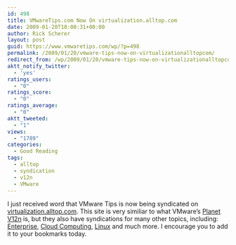 ```yaml
---
id: 498
title: VMwareTips.com Now On virtualization.alltop.com
date: 2009-01-20T10:00:31+00:00
author: Rick Scherer
layout: post
guid: https://www.vmwaretips.com/wp/?p=498
permalink: /2009/01/20/vmware-tips-now-on-virtualizationalltopcom/
redirect_from: /wp/2009/01/20/vmware-tips-now-on-virtualizationalltopcom/
aktt_notify_twitter:
  - 'yes'
ratings_users:
  - "0"
ratings_score:
  - "0"
ratings_average:
  - "0"
aktt_tweeted:
  - "1"
views:
  - "1789"
categories:
  - Good Reading
tags:
  - alltop
  - syndication
  - v12n
  - VMware
---
```

I just received word that VMware Tips is now being syndicated on <a href="http://virtualization.alltop.com" target="_blank">virtualization.alltop.com</a>. This site is very similiar to what VMware&#8217;s <a href="http://www.vmware.com/vmtn/planet/v12n/" target="_blank">Planet V12n</a> is, but they also have syndications for many other topics, including: <a href="http://enterprise.alltop.com" target="_blank">Enterprise</a>, <a href="http://cloud-computing.alltop.com" target="_blank">Cloud Computing</a>, <a href="http://linux.alltop.com" target="_blank">Linux</a> and much more. I encourage you to add it to your bookmarks today.